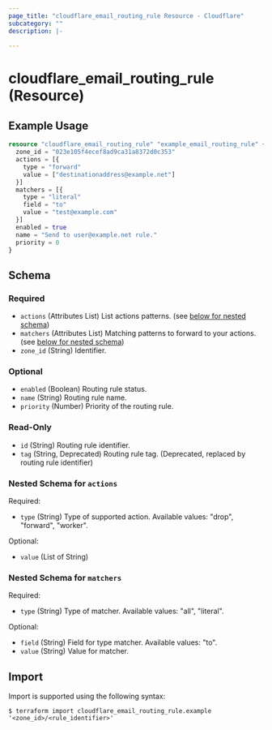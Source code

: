 ```yaml
---
page_title: "cloudflare_email_routing_rule Resource - Cloudflare"
subcategory: ""
description: |-
  
---
```


# cloudflare_email_routing_rule (Resource)



## Example Usage

```terraform
resource "cloudflare_email_routing_rule" "example_email_routing_rule" {
  zone_id = "023e105f4ecef8ad9ca31a8372d0c353"
  actions = [{
    type = "forward"
    value = ["destinationaddress@example.net"]
  }]
  matchers = [{
    type = "literal"
    field = "to"
    value = "test@example.com"
  }]
  enabled = true
  name = "Send to user@example.net rule."
  priority = 0
}
```

<!-- schema generated by tfplugindocs -->
## Schema

### Required

- `actions` (Attributes List) List actions patterns. (see [below for nested schema](#nestedatt--actions))
- `matchers` (Attributes List) Matching patterns to forward to your actions. (see [below for nested schema](#nestedatt--matchers))
- `zone_id` (String) Identifier.

### Optional

- `enabled` (Boolean) Routing rule status.
- `name` (String) Routing rule name.
- `priority` (Number) Priority of the routing rule.

### Read-Only

- `id` (String) Routing rule identifier.
- `tag` (String, Deprecated) Routing rule tag. (Deprecated, replaced by routing rule identifier)

<a id="nestedatt--actions"></a>
### Nested Schema for `actions`

Required:

- `type` (String) Type of supported action.
Available values: "drop", "forward", "worker".

Optional:

- `value` (List of String)


<a id="nestedatt--matchers"></a>
### Nested Schema for `matchers`

Required:

- `type` (String) Type of matcher.
Available values: "all", "literal".

Optional:

- `field` (String) Field for type matcher.
Available values: "to".
- `value` (String) Value for matcher.

## Import

Import is supported using the following syntax:

```shell
$ terraform import cloudflare_email_routing_rule.example '<zone_id>/<rule_identifier>'
```
